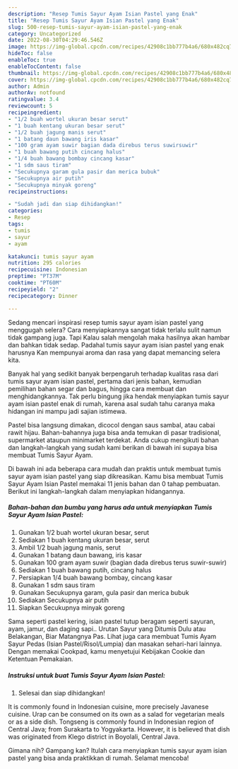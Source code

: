 ```yaml
---
description: "Resep Tumis Sayur Ayam Isian Pastel yang Enak"
title: "Resep Tumis Sayur Ayam Isian Pastel yang Enak"
slug: 500-resep-tumis-sayur-ayam-isian-pastel-yang-enak
category: Uncategorized
date: 2022-08-30T04:29:46.546Z
image: https://img-global.cpcdn.com/recipes/42908c1bb777b4a6/680x482cq70/tumis-sayur-ayam-isian-pastel-foto-resep-utama.jpg
hideToc: false
enableToc: true
enableTocContent: false
thumbnail: https://img-global.cpcdn.com/recipes/42908c1bb777b4a6/680x482cq70/tumis-sayur-ayam-isian-pastel-foto-resep-utama.jpg
cover: https://img-global.cpcdn.com/recipes/42908c1bb777b4a6/680x482cq70/tumis-sayur-ayam-isian-pastel-foto-resep-utama.jpg
author: Admin
authorAv: notfound
ratingvalue: 3.4
reviewcount: 5
recipeingredient:
- "1/2 buah wortel ukuran besar serut"
- "1 buah kentang ukuran besar serut"
- "1/2 buah jagung manis serut"
- "1 batang daun bawang iris kasar"
- "100 gram ayam suwir bagian dada direbus terus suwirsuwir"
- "1 buah bawang putih cincang halus"
- "1/4 buah bawang bombay cincang kasar"
- "1 sdm saus tiram"
- "Secukupnya garam gula pasir dan merica bubuk"
- "Secukupnya air putih"
- "Secukupnya minyak goreng"
recipeinstructions:

- "Sudah jadi dan siap dihidangkan!"
categories:
- Resep
tags:
- tumis
- sayur
- ayam

katakunci: tumis sayur ayam 
nutrition: 295 calories
recipecuisine: Indonesian
preptime: "PT37M"
cooktime: "PT60M"
recipeyield: "2"
recipecategory: Dinner

---
```



Sedang mencari inspirasi resep tumis sayur ayam isian pastel yang menggugah selera? Cara menyiapkannya sangat tidak terlalu sulit namun tidak gampang juga. Tapi Kalau salah mengolah maka hasilnya akan hambar dan bahkan tidak sedap. Padahal tumis sayur ayam isian pastel yang enak harusnya Kan mempunyai aroma dan rasa yang dapat memancing selera kita.


Banyak hal yang sedikit banyak berpengaruh terhadap kualitas rasa dari tumis sayur ayam isian pastel, pertama dari jenis bahan, kemudian pemilihan bahan segar dan bagus, hingga cara membuat dan menghidangkannya. Tak perlu bingung jika hendak menyiapkan tumis sayur ayam isian pastel enak di rumah, karena asal sudah tahu caranya maka hidangan ini mampu jadi sajian istimewa.

Pastel bisa langsung dimakan, dicocol dengan saus sambal, atau cabai rawit hijau. Bahan-bahannya juga bisa anda temukan di pasar tradisional, supermarket ataupun minimarket terdekat. Anda cukup mengikuti bahan dan langkah-langkah yang sudah kami berikan di bawah ini supaya bisa membuat Tumis Sayur Ayam.


Di bawah ini ada beberapa cara mudah dan praktis untuk membuat tumis sayur ayam isian pastel yang siap dikreasikan. Kamu bisa membuat Tumis Sayur Ayam Isian Pastel memakai 11 jenis bahan dan 0 tahap pembuatan. Berikut ini langkah-langkah dalam menyiapkan hidangannya.

<!--inarticleads1-->

##### Bahan-bahan dan bumbu yang harus ada untuk menyiapkan Tumis Sayur Ayam Isian Pastel:

1. Gunakan 1/2 buah wortel ukuran besar, serut
1. Sediakan 1 buah kentang ukuran besar, serut
1. Ambil 1/2 buah jagung manis, serut
1. Gunakan 1 batang daun bawang, iris kasar
1. Gunakan 100 gram ayam suwir (bagian dada direbus terus suwir-suwir)
1. Sediakan 1 buah bawang putih, cincang halus
1. Persiapkan 1/4 buah bawang bombay, cincang kasar
1. Gunakan 1 sdm saus tiram
1. Gunakan Secukupnya garam, gula pasir dan merica bubuk
1. Sediakan Secukupnya air putih
1. Siapkan Secukupnya minyak goreng


Sama seperti pastel kering, isian pastel tutup beragam seperti sayuran, ayam, jamur, dan daging sapi.. Urutan Sayur yang Ditumis Dulu atau Belakangan, Biar Matangnya Pas. Lihat juga cara membuat Tumis Ayam Sayur Pedas (Isian Pastel/Risol/Lumpia) dan masakan sehari-hari lainnya. Dengan memakai Cookpad, kamu menyetujui Kebijakan Cookie dan Ketentuan Pemakaian. 

<!--inarticleads2-->

##### Instruksi untuk buat Tumis Sayur Ayam Isian Pastel:


1. Selesai dan siap dihidangkan!

It is commonly found in Indonesian cuisine, more precisely Javanese cuisine. Urap can be consumed on its own as a salad for vegetarian meals or as a side dish. Tongseng is commonly found in Indonesian region of Central Java; from Surakarta to Yogyakarta. However, it is believed that dish was originated from Klego district in Boyolali, Central Java. 

Gimana nih? Gampang kan? Itulah cara menyiapkan tumis sayur ayam isian pastel yang bisa anda praktikkan di rumah. Selamat mencoba!
